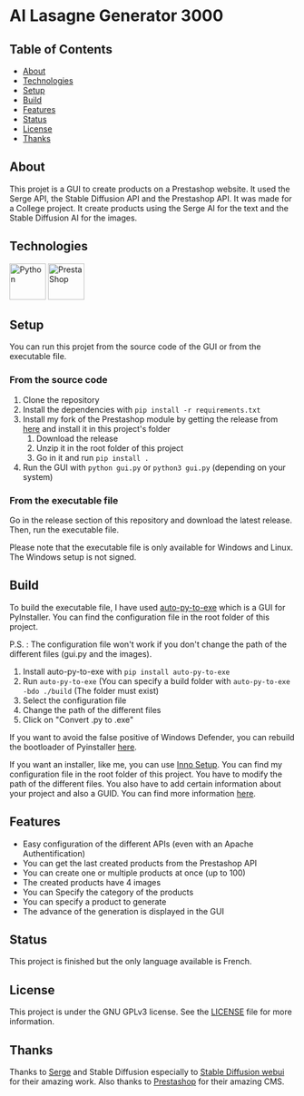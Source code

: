 # AI Lasagne Generator 3000

## Table of Contents

- [About](#about)
- [Technologies](#technologies)
- [Setup](#setup)
- [Build](#build)
- [Features](#features)
- [Status](#status)
- [License](#license)
- [Thanks](#thanks)

## About

This projet is a GUI to create products on a Prestashop website. It used the Serge API, the Stable Diffusion API and the Prestashop API. It was made for a College project. It create products using the Serge AI for the text and the Stable Diffusion AI for the images.

## Technologies

<a href="https://www.python.org/" title="Python"><img src="https://github.com/get-icon/geticon/raw/master/icons/python.svg" alt="Python" width="64px" height="64px"></a>
<a href="https://www.prestashop.com/" title="PrestaShop"><img src="https://github.com/get-icon/geticon/raw/master/icons/prestashop.svg" alt="PrestaShop" width="64px" height="64px"></a>

## Setup

You can run this projet from the source code of the GUI or from the executable file.

### From the source code

1. Clone the repository
2. Install the dependencies with `pip install -r requirements.txt`
3. Install my fork of the Prestashop module by getting the release from [here](https://github.com/MathiasLinux/prestashop/releases/tag/v0.1.5a) and install it in this project's folder
    1. Download the release
    2. Unzip it in the root folder of this project
    3. Go in it and run `pip install .`
4. Run the GUI with `python gui.py` or `python3 gui.py` (depending on your system)

### From the executable file
Go in the release section of this repository and download the latest release. Then, run the executable file.

Please note that the executable file is only available for Windows and Linux. The Windows setup is not signed.

## Build

To build the executable file, I have used [auto-py-to-exe]("https://pypi.org/project/auto-py-to-exe/") which is a GUI for PyInstaller. You can find the configuration file in the root folder of this project.

P.S. : The configuration file won't work if you don't change the path of the different files (gui.py and the images).

1. Install auto-py-to-exe with `pip install auto-py-to-exe`
2. Run `auto-py-to-exe` (You can specify a build folder with `auto-py-to-exe -bdo ./build` (The folder must exist)
3. Select the configuration file
4. Change the path of the different files
5. Click on "Convert .py to .exe"

If you want to avoid the false positive of Windows Defender, you can rebuild the bootloader of Pyinstaller [here](https://www.pyinstaller.org/en/stable/bootloader-building.html).

If you want an installer, like me, you can use [Inno Setup](https://jrsoftware.org/isinfo.php). You can find my configuration file in the root folder of this project. You have to modify the path of the different files. You also have to add certain information about your project and also a GUID. You can find more information [here](https://jrsoftware.org/ishelp/index.php?topic=scriptsetupsection).

## Features

- Easy configuration of the different APIs (even with an Apache Authentification)
- You can get the last created products from the Prestashop API
- You can create one or multiple products at once (up to 100)
- The created products have 4 images
- You can Specify the category of the products
- You can specify a product to generate
- The advance of the generation is displayed in the GUI

## Status

This project is finished but the only language available is French.

## License

This project is under the GNU GPLv3 license. See the [LICENSE](LICENSE) file for more information.

## Thanks

Thanks to [Serge](https://github.com/serge-chat/serge) and Stable Diffusion especially to [Stable Diffusion webui](https://github.com/AUTOMATIC1111/stable-diffusion-webui) for their amazing work. Also thanks to [Prestashop]("https://prestashop.fr") for their amazing CMS.